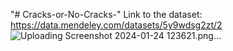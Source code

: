 "# Cracks-or-No-Cracks-" 
Link to the dataset:
https://data.mendeley.com/datasets/5y9wdsg2zt/2 
![Uploading Screenshot 2024-01-24 123621.png…]()
